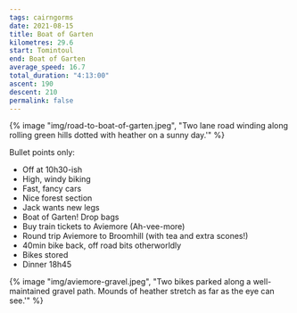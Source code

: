 ```yaml
---
tags: cairngorms
date: 2021-08-15
title: Boat of Garten
kilometres: 29.6
start: Tomintoul
end: Boat of Garten
average_speed: 16.7
total_duration: "4:13:00"
ascent: 190
descent: 210
permalink: false
---
```


{% image "img/road-to-boat-of-garten.jpeg", "Two lane road winding along rolling green hills dotted with heather on a sunny day.'" %}

Bullet points only:

- Off at 10h30-ish
- High, windy biking
- Fast, fancy cars
- Nice forest section
- Jack wants new legs
- Boat of Garten! Drop bags
- Buy train tickets to Aviemore (Ah-vee-more)
- Round trip Aviemore to Broomhill (with tea and extra scones!)
- 40min bike back, off road bits otherworldly
- Bikes stored
- Dinner 18h45

{% image "img/aviemore-gravel.jpeg", "Two bikes parked along a well-maintained gravel path. Mounds of heather stretch as far as the eye can see.'" %}
